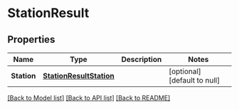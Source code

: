 # StationResult

## Properties
Name | Type | Description | Notes
------------ | ------------- | ------------- | -------------
**Station** | [**StationResultStation**](StationResult_station.md) |  | [optional] [default to null]

[[Back to Model list]](../README.md#documentation-for-models) [[Back to API list]](../README.md#documentation-for-api-endpoints) [[Back to README]](../README.md)


